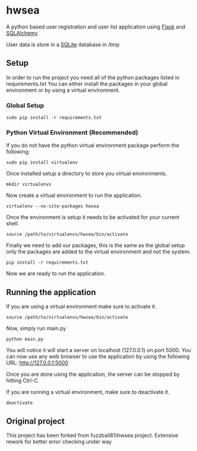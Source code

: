 # hwsea
A python based user registration and user list application using [Flask](http://flask.pocoo.org) and [SQLAlchemy](http://www.sqlalchemy.org)

User data is store in a [SQLite](http://www.sqlite.org) database in /tmp

## Setup
In order to run the project you need all of the python packages listed in requirements.txt
You can either install the packages in your global environment or by using a virtual environment.

### Global Setup
```sudo pip install -r requirements.txt```

### Python Virtual Environment (Recommended)
If you do not have the python virtual environment package perform the following:

```sudo pip install virtualenv```

Once installed setup a directory to store you virtual environments.

```mkdir virtualenvs```

Now create a virtual environment to run the application.

```virtualenv --no-site-packages hwsea```

Once the environment is setup it needs to be activated for your current shell.

```source /path/to/virtualenvs/hwsea/bin/activate```

Finally we need to add our packages, this is the same as the global setup only the packages are added to the virtual environment and not the system.

```pip install -r requirements.txt```

Now we are ready to run the application.

## Running the application
If you are using a virtual environment make sure to activate it.

```source /path/to/virtualenvs/hwsea/bin/activate```

Now, simply run main.py

```python main.py```

You will notice it will start a server on localhost (127.0.0.1) on port 5000. You can now use any web browser to use the application by using the following URL: http://127.0.0.1:5000

Once you are done using the application, the server can be stopped by hitting Ctrl-C.

If you are running a virtual environment, make sure to deactivate it.

``` deactivate ```


## Original project

This project has been forked from fuzzball81\hwsea project.
Extensive rework for better error checking under way
